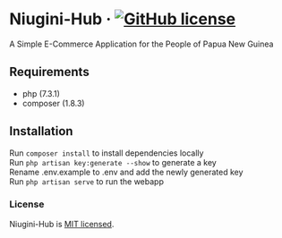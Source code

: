 # Niugini-Hub &middot; [![GitHub license](https://img.shields.io/badge/license-MIT-blue.svg)](./LICENSE)
A Simple E-Commerce Application for the People of Papua New Guinea

## Requirements

* php (7.3.1)
* composer (1.8.3)

## Installation

Run `composer install` to install dependencies locally  
Run `php artisan key:generate --show` to generate a key  
Rename .env.example to .env and add the newly generated key  
Run `php artisan serve` to run the webapp

### License

Niugini-Hub is [MIT licensed](./LICENSE).

